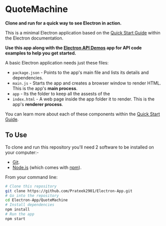 # QuoteMachine

**Clone and run for a quick way to see Electron in action.**

This is a minimal Electron application based on the [Quick Start Guide](http://electron.atom.io/docs/tutorial/quick-start) within the Electron documentation.

**Use this app along with the [Electron API Demos](http://electron.atom.io/#get-started) app for API code examples to help you get started.**

A basic Electron application needs just these files:

- `package.json` - Points to the app's main file and lists its details and dependencies.
- `main.js` - Starts the app and creates a browser window to render HTML. This is the app's **main process**.
- `app` - Its the folder to keep all the assests of the
- `index.html` - A web page inside the app folder it to render. This is the app's **renderer process**.

You can learn more about each of these components within the [Quick Start Guide](http://electron.atom.io/docs/tutorial/quick-start).

## To Use

To clone and run this repository you'll need 2 software to be installed on your computer:-

- [Git](https://git-scm.com/downloads).
- [Node.js](https://nodejs.org/en/download/) (which comes with [npm](http://npmjs.com)). 


From your command line:
```bash
# Clone this repository
git clone https://github.com/Prateek2901/Electron-App.git
# Go into the repository
cd Electron-App/QuoteMachine
# Install dependencies
npm install
# Run the app
npm start
```
